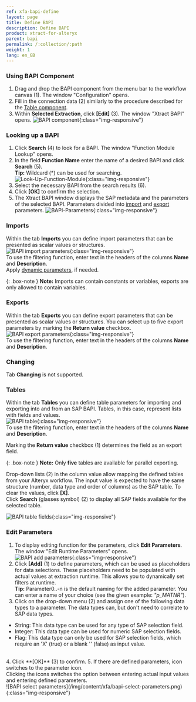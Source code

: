 ```yaml
---
ref: xfa-bapi-define
layout: page
title: Define BAPI
description: Define BAPI
product: xtract-for-alteryx
parent: bapi
permalink: /:collection/:path
weight: 1
lang: en_GB
---
```

### Using BAPI Component
1. Drag and drop the BAPI component from the menu bar to the workflow canvas (1). The window "Configuration" opens.
2. Fill in the connection data (2) similarly to the procedure described for the [Table component](../getting-started-table).
3. Within **Selected Extraction**, click **[Edit]** (3). The window "Xtract BAPI" opens.
![BAPI component](/img/content/xfa/Define-bapi-component.png){:class="img-responsive"}

### Looking up a BAPI
1. Click **Search** (4) to look for a BAPI. The window "Function Module Lookup" opens.
2. In the field **Function Name** enter the name of a desired BAPI and click **Search** (5). <br>
**Tip:** Wildcard (*) can be used for searching.
![Look-Up-Function-Module](/img/content/xfa/Look-Up-Function-Module.png){:class="img-responsive"}
3. Select the necessary BAPI from the search results (6). 
4. Click **[OK]** to confirm the selection.
5. The Xtract BAPI window displays the SAP metadata and the parameters of the selected BAPI. Parameters divided into [import](#imports) and [export](#exports) parameters.
![BAPI-Parameters](/img/content/xfa/BAPI-Parameters.png){:class="img-responsive"}

### Imports
Within the tab **Imports** you can define import parameters that can be presented as scalar values or structures.<br>
![BAPI import parameters](/img/content/xfa/bapi_import1.png){:class="img-responsive"}<br>
To use the filtering function, enter text in the headers of the columns **Name** and **Description**. <br>
Apply [dynamic parameters](#edit-parameters), if needed.

{: .box-note }
**Note:** Imports can contain constants or variables, exports are only allowed to contain variables.

### Exports

Within the tab **Exports** you can define export parameters that can be presented as scalar values or structures. You can select up to five export parameters by marking the **Return value** checkbox.<br>
![BAPI export parameters](/img/content/xfa/bapi_export.png){:class="img-responsive"}<br>
To use the filtering function, enter text in the headers of the columns **Name** and **Description**. <br>

 
### Changing
Tab **Changing** is not supported.

### Tables
Within the tab **Tables** you can define table parameters for importing and exporting into and from an SAP BAPI. Tables, in this case, represent lists with fields and values. <br>
![BAPI table](/img/content/xfa/bapi_table.png){:class="img-responsive"}<br>
To use the filtering function, enter text in the headers of the columns **Name** and **Description**. <br>

Marking the **Return value** checkbox (1) determines the field as an export field.<br>

{: .box-note }
**Note:** Only **five** tables are available for parallel exporting.

Drop-down lists (2) in the column value allow mapping the defined tables from your Alteryx workflow. The input value is expected to have the same structure (number, data type and order of columns) as the SAP table. 
To clear the values, click **[X]**. <br>
Click **Search** (glasses symbol) (2) to display all SAP fields available for the selected table.

![BAPI table fields](/img/content/xfa/bapi_table_sap_fields.png){:class="img-responsive"}<br>

### Edit Parameters
1. To display editing function for the parameters, click **Edit Parameters**. The window "Edit Runtime Parameters" opens.<br> 
![BAPI add parameters](/img/content/xfa/bapi-add-parameter.png){:class="img-responsive"}<br> 
2. Click **[Add]** (1) to define parameters, which can be used as placeholders for data selections. These placeholders need to be populated with actual values at extraction runtime.
This allows you to dynamically set filters at runtime.<br>
**Tip:** Parameter0..-n is the default naming for the added parameter. You can enter a name of your choice (see the given example: *"p_MATNR"*).
3. Click on the drop-down menu (2) and assign one of the following data types to a parameter. The data types can, but don't need to correlate to SAP data types. 
- String: This data type can be used for any type of SAP selection field.
- Integer: This data type can be used for numeric SAP selection fields.
- Flag: This data type can only be used for SAP selection fields, which require an 'X'&nbsp;(true) or a blank ''&nbsp;(false) as input value.
<br>
4. Click **[OK]** (3) to confirm.
5. If there are defined parameters, icon switches to the parameter icon. <br>
Clicking the icons switches the option between entering actual input values and entering defined parameters.<br>
![BAPI select parameters](/img/content/xfa/bapi-select-parameters.png){:class="img-responsive"}<br> 